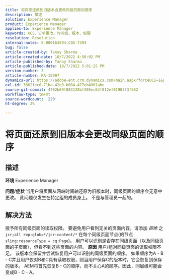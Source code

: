 ```yaml
---
title: 将页面还原到旧版本会更改同级页面的顺序
description: 描述
solution: Experience Manager
product: Experience Manager
applies-to: Experience Manager
keywords: KCS、订单更改、时间线、版本、权限
resolution: Resolution
internal-notes: E-000163594,CQ5-7394
bug: false
article-created-by: Tanay Sharma .
article-created-date: 10/7/2022 4:50:02 PM
article-published-by: Tanay Sharma .
article-published-date: 10/7/2022 5:01:25 PM
version-number: 3
article-number: KA-15907
dynamics-url: https://adobe-ent.crm.dynamics.com/main.aspx?forceUCI=1&pagetype=entityrecord&etn=knowledgearticle&id=65f57811-6046-ed11-bba2-0022480868ff
exl-id: 3862fec0-71ba-42e9-b004-477eb4901abe
source-git-commit: 4702b69f883128bf305ec64f012ef01903f3f582
workflow-type: tm+mt
source-wordcount: '220'
ht-degree: 2%

---
```


# 将页面还原到旧版本会更改同级页面的顺序

## 描述

<b>环境</b>
Experience Manager


<b>问题/症状</b>
当用户将页面从网站时间轴还原为旧版本时，同级页面的顺序会无意中更改。 此问题仅发生在特定组的成员身上。 不是与管理员一起的。


## 解决方法


授予所有同级页面的读取权限。 要避免用户看到无关的页面内容，请添加 *拒绝* 之 `jcr;all rep:glob=*/jcr:content/*` 在每个同级页面节点(的节点 `sling:resourceType = cq:Page`)。 用户可以识别是否存在同级页面（以及同级页面的子页面），但看不到这些页面的内容。
<b>原因</b>
用户/组对同级页面的读取权限不足。 该版本会保留并尝试恢复用户可以识别的同级页面的顺序。 如果顺序为A - B - C并且用户仅对B和C具有读取权限，则当用户保存C的版本时，它会恢复到保存的版本。 AEM将首先恢复B - C的顺序，而不关心A的顺序。因此，同层级可能会变成B - C - A。
